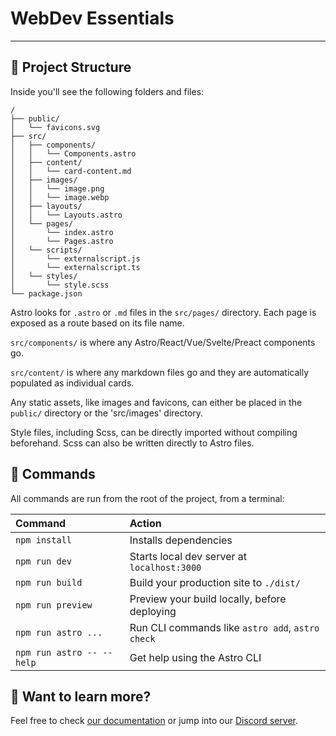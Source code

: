 # WebDev Essentials

---

## 🚀 Project Structure

Inside you'll see the following folders and files:

```
/
├── public/
│   └── favicons.svg
├── src/
│   ├── components/
│   │   └── Components.astro
│   ├── content/
│   │   └── card-content.md
│   ├── images/
│   │   └── image.png
│   │   └── image.webp
│   ├── layouts/
│   │   └── Layouts.astro
│   └── pages/
│       └── index.astro
│       └── Pages.astro
│   └── scripts/
│       └── externalscript.js
│       └── externalscript.ts
│   └── styles/
│       └── style.scss
└── package.json
```

Astro looks for `.astro` or `.md` files in the `src/pages/` directory. Each page is exposed as a route based on its file name.

`src/components/` is where any Astro/React/Vue/Svelte/Preact components go.

`src/content/` is where any markdown files go and they are automatically populated as individual cards.

Any static assets, like images and favicons, can either be placed in the `public/` directory or the 'src/images' directory.

Style files, including Scss, can be directly imported without compiling beforehand. Scss can also be written directly to Astro files.

## 🧞 Commands

All commands are run from the root of the project, from a terminal:

| Command                   | Action                                           |
| :------------------------ | :----------------------------------------------- |
| `npm install`             | Installs dependencies                            |
| `npm run dev`             | Starts local dev server at `localhost:3000`      |
| `npm run build`           | Build your production site to `./dist/`          |
| `npm run preview`         | Preview your build locally, before deploying     |
| `npm run astro ...`       | Run CLI commands like `astro add`, `astro check` |
| `npm run astro -- --help` | Get help using the Astro CLI                     |

## 👀 Want to learn more?

Feel free to check [our documentation](https://docs.astro.build) or jump into our [Discord server](https://astro.build/chat).
